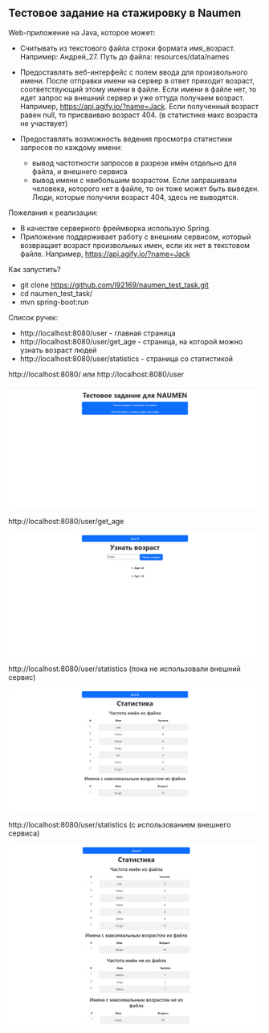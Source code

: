 ## Тестовое задание на стажировку в Naumen

Web-приложение на Java, которое может:

- Считывать из текстового файла строки формата
  имя_возраст. Например: Андрей_27. Путь до файла: resources/data/names
- Предоставлять веб-интерфейс с полем ввода
  для произвольного имени. После отправки имени на сервер
  в ответ приходит возраст, соответствующий этому
  имени в файле. Если имени в файле нет, то идет запрос на внешний сервер и уже оттуда получаем возраст.
  Например, https://api.agify.io/?name=Jack. Если полученный возраст равен null, то присваиваю возраст 404. (в статистике макс возраста не участвует)

- Предоставлять возможность ведения просмотра
  статистики запросов по каждому имени:
    - вывод частотности запросов в разрезе имён отдельно для файла, и внешнего сервиса
    - вывод имени с наибольшим возрастом. Если запрашивали человека, которого нет в файле, то он тоже может быть
      выведен. Люди, которые получили возраст 404, здесь не выводятся.

Пожелания к реализации:

+ В качестве серверного фреймворка использую Spring.
+ Приложение поддерживает работу с внешним
  сервисом, который возвращает возраст произвольных
  имен, если их нет в текстовом файле.
  Например, https://api.agify.io/?name=Jack
  
Как запустить?

- git clone https://github.com/l92169/naumen_test_task.git
- cd naumen_test_task/
- mvn spring-boot:run
  
Список ручек:

- http://localhost:8080/user - главная страница
- http://localhost:8080/user/get_age - страница, на которой можно узнать возраст людей
- http://localhost:8080/user/statistics - страница со статистикой

http://localhost:8080/ или http://localhost:8080/user

![img_1.png](img_1.png)


http://localhost:8080/user/get_age

![img_2.png](img_2.png)


http://localhost:8080/user/statistics (пока не использовали внешний сервис)

![img_4.png](img_4.png)

http://localhost:8080/user/statistics (с использованием внешнего сервиса)

![img_6.png](img_6.png)
